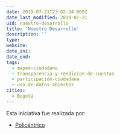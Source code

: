 ```yaml
---
date: 2019-07-21T23:02:24.000Z
date_last_modified: 2019-07-21
uid: nuestro-desarrollo
title: 'Nuestro Desarrollo'
description: ''
type: 
website: 
date_ini: 
date_end: 
tags:
  - mapeo-ciudadano
  - transparencia-y-rendicion-de-cuentas
  - participación-ciudadana
  - uso-de-datos-abiertos
cities: 
  - Bogotá
---
```


Esta iniciativa fue realizada por:

- [Policéntrico](/organizaciones/policentrico)
